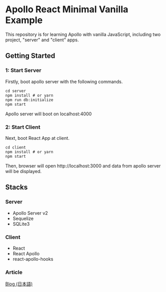 # Apollo React Minimal Vanilla Example

This repository is for learning Apollo with vanilla JavaScript, including two project, "server" and "client" apps.

## Getting Started


### 1: Start Server

Firstly, boot apollo server with the following commands.

```
cd server
npm install # or yarn
npm run db:initialize
npm start
```

Apollo server will boot on localhost:4000

### 2: Start Client

Next, boot React App at client.

```
cd client
npm install # or yarn
npm start
```

Then, browser will open http://localhost:3000 and data from apollo server will be displayed.

## Stacks

### Server

* Apollo Server v2
* Sequelize
* SQLite3


### Client

* React
* React Apollo
* react-apollo-hooks

### Article

<a href="" target="_blank">Blog (日本語)</a>
